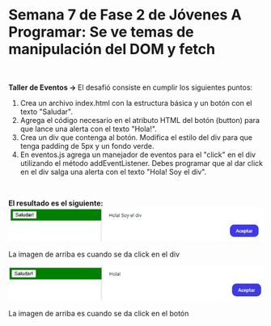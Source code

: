 <h1>Semana 7 de Fase 2 de Jóvenes A Programar: Se ve temas de manipulación del DOM y fetch</h1> <br>

<strong> Taller de Eventos -> </strong> El desafió consiste en cumplir los siguientes puntos: <br>

<ol>
<li>Crea un archivo index.html con la estructura básica y un botón con el texto "Saludar".</li>
<li>Agrega el código necesario en el atributo HTML del botón (button) para que lance una alerta con el texto "Hola!".</li>
<li>Crea un div que contenga al botón. Modifica el estilo del div para que tenga padding de 5px y un fondo verde.</li>
<li>En eventos.js agrega un manejador de eventos para el "click" en el div utilizando el método addEventListener. Debes programar que al dar click en el div salga una alerta con el texto "Hola! Soy el div".</li>
</ol> <br>

<strong> El resultado es el siguiente: </strong> <br>
<img src="tallerEventos/prueba1.jpg">
<p>La imagen de arriba es cuando se da click en el div</p>
<img src="tallerEventos/prueba2.jpg">
<p>La imagen de arriba es cuando se da click en el botón</p>